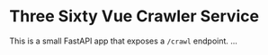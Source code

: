 # Three Sixty Vue Crawler Service

This is a small FastAPI app that exposes a `/crawl` endpoint.
...